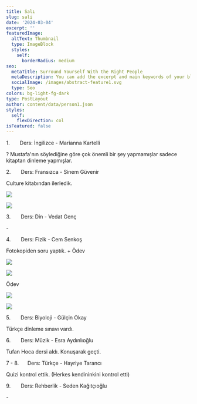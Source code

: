 ```yaml
---
title: Salı
slug: sali
date: '2024-03-04'
excerpt: ''
featuredImage:
  altText: Thumbnail
  type: ImageBlock
  styles:
    self:
      borderRadius: medium
seo:
  metaTitle: Surround Yourself With the Right People
  metaDescription: You can add the excerpt and main keywords of your blog post here.
  socialImage: /images/abstract-feature1.svg
  type: Seo
colors: bg-light-fg-dark
type: PostLayout
author: content/data/person1.json
styles:
  self:
    flexDirection: col
isFeatured: false
---
```

1.      
Ders: İngilizce - Marianna Kartelli

? Mustafa'nın söylediğine göre çok önemli bir şey yapmamışlar sadece kitaptan dinleme yapmışlar.

2.      
Ders: Fransızca - Sinem Güvenir

Culture kitabından ilerledik. 

![](/images/WhatsApp%20Image%202025-03-04%20at%2021.32.08%20\(1\).jpeg)

![](/images/WhatsApp%20Image%202025-03-04%20at%2021.32.08.jpeg)

3.      
Ders: Din - Vedat Genç

\-

4.      
Ders: Fizik - Cem Senkoş

Fotokopiden soru yaptık. + Ödev

![](/images/WhatsApp%20Image%202025-03-04%20at%2021.32.09%20\(1\).jpeg)

![](/images/WhatsApp%20Image%202025-03-04%20at%2021.32.09.jpeg)

Ödev

![](/images/WhatsApp%20Image%202025-03-04%20at%2021.32.10%20\(1\).jpeg)

![](/images/WhatsApp%20Image%202025-03-04%20at%2021.32.10.jpeg)

5.      
Ders: Biyoloji - Gülçin Okay

Türkçe dinleme sınavı vardı.

6.      
Ders: Müzik - Esra Aydınlıoğlu

Tufan Hoca dersi aldı. Konuşarak geçti.

7 - 8.     
Ders: Türkçe - Hayriye Tarancı

Quizi kontrol ettik. (Herkes kendininkini kontrol etti)

9.      
Ders: Rehberlik - Seden Kağıtçıoğlu

\-

